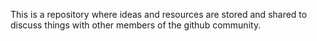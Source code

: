 
This is a repository where ideas and resources are stored and shared to discuss things with other members of the github community.
